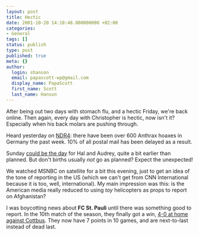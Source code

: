 ```yaml
---
layout: post
title: Hectic
date: 2001-10-20 14:10:48.000000000 +02:00
categories:
- General
tags: []
status: publish
type: post
published: true
meta: {}
author:
  login: shanson
  email: papascott-wp@gmail.com
  display_name: PapaScott
  first_name: Scott
  last_name: Hanson
---
```

<p>After being out two days with stomach flu, and a hectic Friday, we're back online. Then again, every day with Christopher is hectic, now isn't it? Especially when his back molars are pushing through.</p>
<p>Heard yesterday on <a href="http://www.ndr4.de">NDR4</a>: there have been over 600 Anthrax hoaxes in Germany the past week. 10% of all postal mail has been delayed as a result.</p>
<p>Sunday <a href="http://hal.editthispage.com/2001/10/20">could be the day</a> for Hal and Audrey, quite a bit earlier than planned. But don't births usually <i>not</i> go as planned? Expect the unexpected!</p>
<p>We watched MSNBC on satellite for a bit this evening, just to get an idea of the tone of reporting in the US (which we can't get from CNN International because it is too, well, international). My main impression was this: is the American media really reduced to using <i>toy</i> helicopters as props to report on Afghanistan?</p>
<p>I was boycotting news about <b>FC St. Pauli</b> until there was something good to report. In the 10th match of the season, they finally got a win, <a href="http://www.bundesliga.de/en/bundesliga/2001/10/01904/nachbericht.shtml?">4-0 at home against Cottbus</a>. They now have 7 points in 10 games, and are next-to-last instead of dead last.</p>
